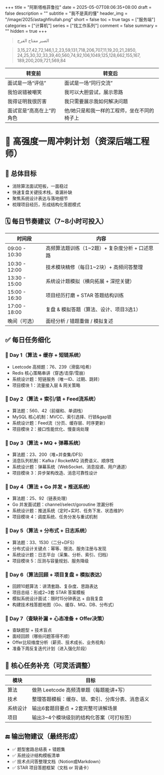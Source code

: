 +++
title = "阿斯塔格菲鲁拉"
date = 2025-05-07T08:06:35+08:00
draft = false
description = ""
subtitle = "我不是真的懂"
header_img = "/image/2025/astaghfirullah.png"
short = false
toc = true
tags = ["服务端"]
categories = ["计算机"]
series = ["找工作系列"]
comment = false
summary = ""
hidden = true
+++

> الصبر مفتاح الفرج

> 3,15,27,42,72,146,1,2,23,59,131,718,206,707,11,19,20,21,2850,
> 24,25,30,32,33,39,40,560,74,92,106,1049,125,128,662,155,167,
> 189,200,209,721,569,84

| 转变前           | 转变后                    |
| ------------- | ---------------------- |
| 面试是一场“评估”     | 面试是一场“同行交流”            |
| 我怕说错被嘲笑       | 我可以大胆尝试，展示思路           |
| 我得证明我很厉害      | 我只需要展示我如何解决问题          |
| 面试官是“高高在上”的角色 | 他/她只是和我一样的工程师，坐在不同的椅子上 |


# 🚀 高强度一周冲刺计划（资深后端工程师）

## 🎯 总体目标

- 消除算法面试短板，一面稳过
- 快速复盘关键技术栈，查漏补缺
- 聚焦系统设计表达与落地细节
- 梳理项目经历，形成结构化答题模式


## 🗓️ 每日节奏建议（7~8小时可投入）

| 时间段 | 内容 |
|--------|------|
| 09:00 - 10:30 | 高频算法题训练（1~2题）+ 复杂度分析 + 口述思路 |
| 10:30 - 12:00 | 技术模块精修（每日1~2块）+ 高频问答整理 |
| 13:30 - 15:00 | 系统设计题模拟（横向拓展 + 深挖关键） |
| 15:00 - 16:30 | 项目经历打磨 + STAR 答题结构训练 |
| 17:00 - 18:00 | 复盘 & 模拟答题（算法、设计、项目3选1） |
| 晚间（可选） | 面经分析 / 错题重做 / 模拟复述 |


## ✅ 每日任务细化

### 📅 Day 1（算法 + 缓存 + 短链系统）

- Leetcode 高频题：76、239（滑窗/哈希）
- Redis 核心策略串讲（穿透/击穿/雪崩）
- 系统设计题：短链服务（唯一ID、过期、跳转）
- 项目模块 1：流量接入层 & 网关策略


### 📅 Day 2（算法 + 索引/锁 + Feed流系统）

- 算法题：560、42（前缀和、单调栈）
- MySQL 核心机制：MVCC、索引选择、行锁&gap锁
- 系统设计题：Feed流（分页、缓存层、时序更新）
- 项目模块 2：接口性能优化、慢查询处理


### 📅 Day 3（算法 + MQ + 弹幕系统）

- 算法题：23、200（堆+并查集/DFS）
- 消息队列机制：Kafka / RocketMQ 消费语义、顺序性
- 系统设计题：弹幕系统（WebSocket、消息投递、用户通道）
- 项目模块 3：异步架构改造、消息可靠性设计


### 📅 Day 4（算法 + Go 并发 + 推送系统）

- 算法题：25、92（链表处理）
- Go 并发面试题：channel/select/goroutine 泄漏分析
- 系统设计题：推送系统（定时+实时、任务下发、状态维护）
- 项目模块 4：调度系统、任务分发与重试机制


### 📅 Day 5（算法 + 分布式 + 日志系统）

- 算法题：33、1530（二分+DFS）
- 分布式设计关键点：幂等、限流、服务注册与发现
- 系统设计题：日志平台（采集、分析、索引、归档）
- 项目模块 5：压测与容量规划、服务降级


### 📅 Day 6（算法回顾 + 项目复盘 + 模拟表达）

- 回顾10题算法：讲清套路、复杂度、思路表达
- 项目总结：形成2~3套 STAR 答案模板
- 模拟系统设计面试：限时15分钟表达 + 自我复盘
- 构建技术栈答题地图（Go、缓存、MQ、DB、分布式）


### 📅 Day 7（查缺补漏 + 心态准备 + Offer决策）

- 查缺题型 + 技术盲点
- 面经回顾（哪些问题答得不顺）
- Offer比较维度分析（薪资、技术成长、业务视角）
- 准备下周反复迭代计划（进入强化阶段）

## 📌 核心任务补充（可灵活调整）

| 模块 | 目标 |
|------|------|
| 算法 | 做熟 Leetcode 高频清单题（每题能讲+写） |
| 技术 | 整理答题模板：缓存、锁、索引、分库分表、消息语义 |
| 系统设计 | 输出6套题目要点 + 2套完整可讲解场景 |
| 项目 | 输出3~4个模块级别的结构化答案（可打标签） |

## 🔚 输出物建议（最终形成）

- ✅ 题型套路总结表 + 错题集
- ✅ 系统设计结构模板清单
- ✅ 技术点问答整理文档（Notion或Markdown）
- ✅ STAR 项目答题框架（文档 or 背诵卡）

